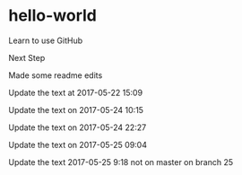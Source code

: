 hello-world
===========

Learn to use GitHub

Next Step


Made some readme edits

Update the text at 2017-05-22 15:09

Update the text on 2017-05-24 10:15

Update the text on 2017-05-24 22:27

Update the text on 2017-05-25 09:04

Update the text 2017-05-25 9:18 not on master on branch 25

